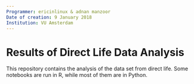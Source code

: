 ```yaml
---
Programmer: ericinlinux & adnan manzoor
Date of creation: 9 January 2018
Institution: VU Amsterdam
---
```


# Results of Direct Life Data Analysis

This repository contains the analysis of the data set from direct life. Some notebooks are run in R, while most of them are in Python.
